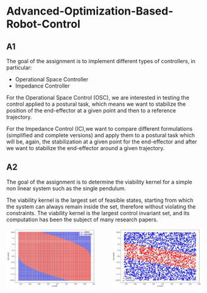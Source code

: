 # Advanced-Optimization-Based-Robot-Control

## A1 
The goal of the assignment is to implement different types of controllers, in particular:
- Operational Space Controller
- Impedance Controller

For the Operational Space Control (OSC), we are interested in testing the control applied to a postural task, which means we want to stabilize the position of the end-effector at a given point and then to a reference trajectory.

For the Impedance Control (IC),we want to compare different formulations (simplified and complete versions) and apply them to a postural task which will be, again, the stabilization at a given point for the end-effector and after we want to stabilize the end-effector around a given trajectory.

## A2
The goal of the assignment is to determine the viability kernel for a simple non linear system such as the single pendulum.

The viability kernel is the largest set of feasible states, starting from which the system can always remain inside the set, therefore without violating the constraints. The viability kernel is the largest control invariant set, and its computation has been the subject of many research papers.

<div style="display: flex; justify-content: space-around;">
  <img src="\A2\Images\OCPs\5g\4500p-5g.jpg" alt="Operational Space Controller" style="width: 47%; margin-right: 4%;"/>
  <img src="\A2\Images\OCPs\1g\4500p_1g_rand.jpg" alt="Impedance Control" style="width: 47%; margin-left: 4%;"/>
</div

